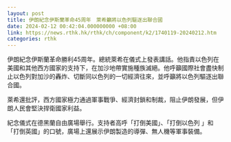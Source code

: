 ```yaml
---
layout: post
title: 伊朗紀念伊斯蘭革命45周年　萊希籲將以色列驅逐出聯合國
date: 2024-02-12 00:42:04.000000000 +08:00
link: https://news.rthk.hk/rthk/ch/component/k2/1740119-20240212.htm
categories: rthk
---
```


伊朗紀念伊斯蘭革命勝利45周年。總統萊希在儀式上發表講話。他指責以色列在美國和其他西方國家的支持下，在加沙地帶實施種族滅絕。他呼籲國際社會盡快制止以色列對加沙的轟炸、切斷同以色列的一切經濟往來，並呼籲將以色列驅逐出聯合國。

萊希還批評，西方國家極力通過軍事戰爭、經濟封鎖和制裁，阻止伊朗發展，但伊朗人民會堅決捍衛國家利益。

紀念儀式在德黑蘭自由廣場舉行。支持者高呼「打倒美國」、「打倒以色列 」和 「打倒英國」的口號，廣場上還展示伊朗製造的導彈、無人機等軍事裝備。
